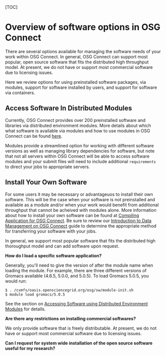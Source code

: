 [title]: - "How to use software in OSG Connect"

[TOC]

# Overview of software options in OSG Connect

There are several options available for managing the software needs of your work within OSG Connect. 
In general, OSG Connect can support most popular, open source software that fits the distributed high throughput model. At present, we do not have or support most commercial software due to licensing issues. 

Here we review options for using preinstalled software packages, via modules, support for software installed by users, and support for software via containers.

## Access Software In Distributed Modules 

Currently, OSG Connect provides over 200 preinstalled software and libraries via distributed environment 
modules. More details about which what software is available via modules and how to use modules in OSG 
Connect can be found [here](https://support.opensciencegrid.org/support/solutions/articles/12000048518). 

Modules provide a streamlined option for working with different software versions as well as managing 
library dependencies for software, but note that not all servers within OSG Connect will be able to access 
software modules and your submit files will need to include additional `requirements` to direct your jobs
to appropriate servers.

## Install Your Own Software

For some users it may be necessary or advantageuos to install their own software. This will be the case when
your software is not preinstalled and available as a module and/or when your work would benefit from 
additional throughput that cannot be acheived with modules alone. More information about how to install your own software can be found at [Compiling Application for OSG Connect](https://support.opensciencegrid.org/support/solutions/articles/5000652099). Be sure to review our [Introduction to Data Management on OSG Connect](https://support.opensciencegrid.org/support/solutions/articles/12000002985) guide to determine the appropriate 
method for transferring your software with your jobs.

In general, we support most popular software that fits the distributed high thoroughput model and can add software upon request.
 
**How do I load a specific software application?**

Generally, you'll need to give the version of after the module name when loading the module.
For example, there are three different versions of Gromacs available (4.6.5, 5.0.0, and 5.0.5).  To load Gromacs 5.0.5, you would run:

    $ . /cvmfs/oasis.opensciencegrid.org/osg/sw/module-init.sh
    $ module load gromacs/5.0.5


See the section on [Accessing Software using Distributed Environment Modules](http://support.opensciencegrid.org/solution/categories/5000160799/folders/5000260921/articles/5000634394-accessing-software-using-distributed-environment-modules) for details.
 
**Are there any restrictions on installing commercial softwares?**

We only provide software that is freely distributable. At present, we do not have or support most commercial software due to licensing issues. 
 
**Can I request for system wide installation of  the open source software useful for my research?**

